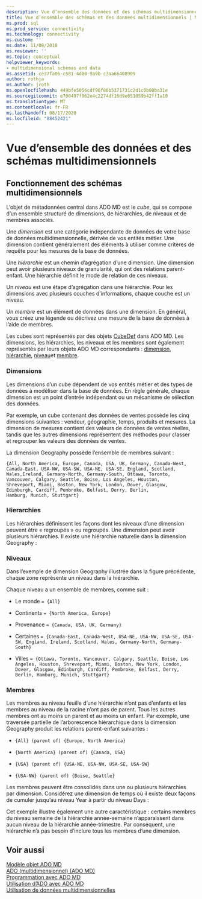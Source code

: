 ```yaml
---
description: Vue d’ensemble des données et des schémas multidimensionnels
title: Vue d’ensemble des schémas et des données multidimensionnels | Microsoft Docs
ms.prod: sql
ms.prod_service: connectivity
ms.technology: connectivity
ms.custom: ''
ms.date: 11/08/2018
ms.reviewer: ''
ms.topic: conceptual
helpviewer_keywords:
- multidimensional schemas and data
ms.assetid: ce37fa06-c581-4d80-9a9b-c3aa66408909
author: rothja
ms.author: jroth
ms.openlocfilehash: 449bfe5056cdf96f86b5371731c2d1c0b00ba31e
ms.sourcegitcommit: e700497f962e4c2274df16d9e651059b42ff1a10
ms.translationtype: MT
ms.contentlocale: fr-FR
ms.lasthandoff: 08/17/2020
ms.locfileid: "88452421"
---
```

# <a name="overview-of-multidimensional-schemas-and-data"></a>Vue d’ensemble des données et des schémas multidimensionnels
## <a name="understanding-multidimensional-schemas"></a>Fonctionnement des schémas multidimensionnels  
 L’objet de métadonnées central dans ADO MD est le *cube*, qui se compose d’un ensemble structuré de dimensions, de hiérarchies, de niveaux et de membres associés.  
  
 Une *dimension* est une catégorie indépendante de données de votre base de données multidimensionnelle, dérivée de vos entités métier. Une dimension contient généralement des éléments à utiliser comme critères de requête pour les mesures de la base de données.  
  
 Une *hiérarchie* est un chemin d’agrégation d’une dimension. Une dimension peut avoir plusieurs niveaux de granularité, qui ont des relations parent-enfant. Une hiérarchie définit le mode de relation de ces niveaux.  
  
 Un *niveau* est une étape d’agrégation dans une hiérarchie. Pour les dimensions avec plusieurs couches d’informations, chaque couche est un niveau.  
  
 Un *membre* est un élément de données dans une dimension. En général, vous créez une légende ou décrivez une mesure de la base de données à l’aide de membres.  
  
 Les cubes sont représentés par des objets [CubeDef](../../../ado/reference/ado-md-api/cubedef-object-ado-md.md) dans ADO MD. Les dimensions, les hiérarchies, les niveaux et les membres sont également représentés par leurs objets ADO MD correspondants : [dimension](../../../ado/reference/ado-md-api/dimension-object-ado-md.md), [hiérarchie](../../../ado/reference/ado-md-api/hierarchy-object-ado-md.md), [niveau](../../../ado/reference/ado-md-api/level-object-ado-md.md)et [membre](../../../ado/reference/ado-md-api/member-object-ado-md.md).  
  
### <a name="dimensions"></a>Dimensions  
 Les dimensions d’un cube dépendent de vos entités métier et des types de données à modéliser dans la base de données. En règle générale, chaque dimension est un point d’entrée indépendant ou un mécanisme de sélection des données.  
  
 Par exemple, un cube contenant des données de ventes possède les cinq dimensions suivantes : vendeur, géographie, temps, produits et mesures. La dimension de mesures contient des valeurs de données de ventes réelles, tandis que les autres dimensions représentent des méthodes pour classer et regrouper les valeurs des données de ventes.  
  
 La dimension Geography possède l’ensemble de membres suivant :  
  
```console
{All, North America, Europe, Canada, USA, UK, Germany, Canada-West,  
Canada-East, USA-NW, USA-SW, USA-NE, USA-SE, England, Scotland,   
Wales,Ireland, Germany-North, Germany-South, Ottawa, Toronto,   
Vancouver, Calgary, Seattle, Boise, Los Angeles, Houston,   
Shreveport, Miami, Boston, New York, London, Dover, Glasgow,   
Edinburgh, Cardiff, Pembroke, Belfast, Derry, Berlin,   
Hamburg, Munich, Stuttgart}  
```  
  
### <a name="hierarchies"></a>Hierarchies  
 Les hiérarchies définissent les façons dont les niveaux d’une dimension peuvent être « regroupés » ou regroupés. Une dimension peut avoir plusieurs hiérarchies. Il existe une hiérarchie naturelle dans la dimension Geography :  
  
### <a name="levels"></a>Niveaux  
 Dans l’exemple de dimension Geography illustrée dans la figure précédente, chaque zone représente un niveau dans la hiérarchie.  
  
 Chaque niveau a un ensemble de membres, comme suit :  
  
-   Le monde `= {All}`  
  
-   Continents `= {North America, Europe}`  
  
-   Provenance `= {Canada, USA, UK, Germany}`  
  
-   Certaines `= {Canada-East, Canada-West, USA-NE, USA-NW, USA-SE, USA-SW, England, Ireland, Scotland, Wales, Germany-North, Germany-South}`  
  
-   Villes `= {Ottawa, Toronto, Vancouver, Calgary, Seattle, Boise, Los Angeles, Houston, Shreveport, Miami, Boston, New York, London, Dover, Glasgow, Edinburgh, Cardiff, Pembroke, Belfast, Derry, Berlin, Hamburg, Munich, Stuttgart}`  
  
### <a name="members"></a>Membres  
 Les membres au niveau feuille d’une hiérarchie n’ont pas d’enfants et les membres au niveau de la racine n’ont pas de parent. Tous les autres membres ont au moins un parent et au moins un enfant. Par exemple, une traversée partielle de l’arborescence hiérarchique dans la dimension Geography produit les relations parent-enfant suivantes :  
  
-   `{All} (parent of) {Europe, North America}`  
  
-   `{North America} (parent of) {Canada, USA}`  
  
-   `{USA} (parent of) {USA-NE, USA-NW, USA-SE, USA-SW}`  
  
-   `{USA-NW} (parent of) {Boise, Seattle}`  
  
 Les membres peuvent être consolidés dans une ou plusieurs hiérarchies par dimension. Considérez une dimension de temps où il existe deux façons de cumuler jusqu’au niveau Year à partir du niveau Days :  
  
 Cet exemple illustre également une autre caractéristique : certains membres du niveau semaine de la hiérarchie année-semaine n’apparaissent dans aucun niveau de la hiérarchie année-trimestre. Par conséquent, une hiérarchie n’a pas besoin d’inclure tous les membres d’une dimension.  
  
## <a name="see-also"></a>Voir aussi  
 [Modèle objet ADO MD](../../../ado/reference/ado-md-api/ado-md-object-model.md)   
 [ADO (multidimensionnel) (ADO MD)](../../../ado/guide/multidimensional/ado-multidimensional-ado-md.md)   
 [Programmation avec ADO MD](../../../ado/guide/multidimensional/programming-with-ado-md.md)   
 [Utilisation d’ADO avec ADO MD](../../../ado/guide/multidimensional/using-ado-with-ado-md.md)   
 [Utilisation de données multidimensionnelles](../../../ado/guide/multidimensional/working-with-multidimensional-data.md)
